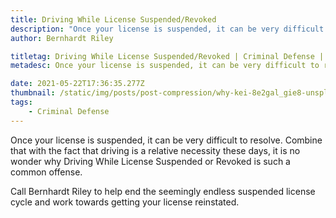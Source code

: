 ```yaml
---
title: Driving While License Suspended/Revoked
description: "Once your license is suspended, it can be very difficult to resolve. "
author: Bernhardt Riley

titletag: Driving While License Suspended/Revoked | Criminal Defense | Bernhardt Riley
metadesc: Once your license is suspended, it can be very difficult to resolve.

date: 2021-05-22T17:36:35.277Z
thumbnail: /static/img/posts/post-compression/why-kei-8e2gal_gie8-unsplash.webp
tags:
    - Criminal Defense
---
```


<!--StartFragment-->

Once your license is suspended, it can be very difficult to resolve. Combine that with the fact that driving is a relative necessity these days, it is no wonder why Driving While License Suspended or
Revoked is such a common offense.

Call Bernhardt Riley to help end the seemingly endless suspended license cycle and work towards getting your license reinstated.

<!--EndFragment-->

